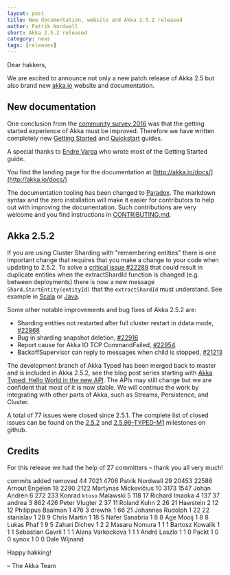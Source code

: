 ```yaml
---
layout: post
title: New documentation, website and Akka 2.5.2 released
author: Patrik Nordwall
short: Akka 2.5.2 released
category: news
tags: [releases]
---
```


Dear hakkers,

We are excited to announce not only a new patch release of Akka 2.5 but also brand new [akka.io](http://akka.io/) website and documentation.

## New documentation

One conclusion from the [community survey 2016](http://akka.io/blog/news/2017/01/17/community-survey-2016-summary.html) was that the getting started experience of Akka must be improved. Therefore we have written completely new [Getting Started](http://doc.akka.io/docs/akka/current/scala/guide/introduction.html) and [Quickstart](http://akka.io/try-akka/) guides. 

A special thanks to [Endre Varga](https://github.com/drewhk) who wrote most of the Getting Started guide.

You find the landing page for the documentation at [http://akka.io/docs/](http://akka.io/docs/) 

The documentation tooling has been changed to [Paradox](https://github.com/lightbend/paradox). The markdown syntax and the zero installation will make it easier for contributors to help out with improving the documentation. Such contributions are very welcome and you find instructions in [CONTRIBUTING.md](https://github.com/akka/akka/blob/master/CONTRIBUTING.md#documentation).

## Akka 2.5.2

If you are using Cluster Sharding with "remembering entities" there is one important change that requires that you make a change to your code when updating to 2.5.2. To solve a [critical issue #22289](https://github.com/akka/akka/issues/22289) that could result in duplicate entities when the extractShardId function is changed (e.g. between deployments) there is now a new message `Shard.StartEntity(entityId)` that the `extractShardId` must understand. See example in [Scala](http://doc.akka.io/docs/akka/current/scala/cluster-sharding.html#remembering-entities) or [Java](http://doc.akka.io/docs/akka/current/java/cluster-sharding.html#remembering-entities).

Some other notable improvements and bug fixes of Akka 2.5.2 are:

* Sharding entities not restarted after full cluster restart in ddata mode, [#22868](https://github.com/akka/akka/issues/22868)
* Bug in sharding snapshot deletion, [#22916](https://github.com/akka/akka/issues/22916)
* Report cause for Akka IO TCP CommandFailed, [#22954](https://github.com/akka/akka/pull/22954)
* BackoffSupervisor can reply to messages when child is stopped, [#21213](https://github.com/akka/akka/issues/21213)

The development branch of Akka Typed has been merged back to master and is included in Akka 2.5.2, see the blog post series starting with [Akka Typed: Hello World in the new API](http://akka.io/blog/2017/05/05/typed-intro.html). The APIs may still change but we are confident that most of it is now stable. We will continue the work by integrating with other parts of Akka, such as Streams, Persistence, and Cluster.

A total of 77 issues were closed since 2.5.1. The complete list of closed issues can be found on the [2.5.2](https://github.com/akka/akka/milestone/111?closed=1) and [2.5.99-TYPED-M1](https://github.com/akka/akka/milestone/114?closed=1) milestones on github.

## Credits

For this release we had the help of 27 committers – thank you all very much!

commits  added  removed
     44   7021     4706 Patrik Nordwall
     29  20453    22586 Arnout Engelen
     18   2290     2122 Martynas Mickevičius
     10   3173     1547 Johan Andrén
      6    272      233 Konrad `ktoso` Malawski
      5    118       17 Richard Imaoka
      4    137       37 andrea
      3    862      426 Peter Vlugter
      2     37       11 Roland Kuhn
      2     26       21 Hawstein
      2     12       12 Philippus Baalman
      1    476        3 drewhk
      1     66       21 Johannes Rudolph
      1     22       22 stanislav
      1     28        9 Chris Martin
      1     18        5 Nafer Sanabria
      1      8        8 Age Mooij
      1      8        8 Lukas Phaf
      1      9        5 Zahari Dichev
      1      2        2 Masaru Nomura
      1      1        1 Bartosz Kowalik
      1      1        1 Sebastian Gavril
      1      1        1 Alena Varkockova
      1      1        1 André Laszlo
      1      1        0 Packt
      1      0        0 synox
      1      0        0 Dale Wijnand

Happy hakking!

– The Akka Team

